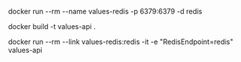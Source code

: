 docker run --rm --name values-redis -p 6379:6379 -d redis

docker build -t values-api .

docker run --rm --link values-redis:redis -it -e "RedisEndpoint=redis" values-api
